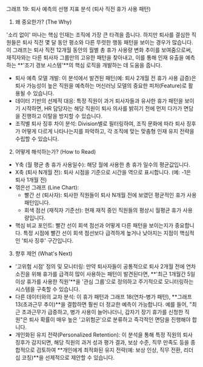 그래프 19: 퇴사 예측의 선행 지표 분석 (퇴사 직전 휴가 사용 패턴)

1. 왜 중요한가? (The Why)

'소리 없이' 떠나는 핵심 인재는 조직에 가장 큰 타격을 줍니다. 하지만 퇴사를 결심한 직원들은 퇴사 직전 몇 달 동안 평소와 다른 뚜렷한 행동 패턴을 보이는 경우가 많습니다. 이 그래프는 퇴사 직전 12개월 동안의 월별 총 휴가 사용량 변화 추이를 보여줌으로써, 재직자와는 다른 퇴사자 그룹만의 고유한 패턴을 찾아내고, 이를 통해 인재 유출을 예측하는 **'조기 경보 시스템'**의 핵심 로직을 개발하는 데 도움을 줍니다.

- 퇴사 예측 모델 개발: 이 분석에서 발견된 패턴(예: 퇴사 2개월 전 휴가 사용 급증)은 퇴사 가능성이 높은 직원을 예측하는 머신러닝 모델의 중요한 피처(Feature)로 활용될 수 있습니다.
- 데이터 기반의 선제적 대응: 특정 직원이 과거 퇴사자들과 유사한 휴가 패턴을 보이기 시작하면, HR 담당자는 해당 직원이 퇴사 의사를 밝히기 전에 먼저 다가가 면담을 진행하고 이탈을 방지할 수 있습니다.
- 조직별 퇴사 징후 차이 분석: Division별로 필터링하여, 조직 문화에 따라 퇴사 징후가 어떻게 다르게 나타나는지를 파악하고, 각 조직에 맞는 맞춤형 인재 유지 전략을 수립할 수 있습니다.

2. 어떻게 해석하는가? (How to Read)

- Y축 (월 평균 총 휴가 사용일수): 해당 월에 사용한 총 휴가 일수의 평균값입니다.
- X축 (퇴사 N개월 전): 퇴사 시점을 기준으로 시간을 역으로 표시합니다. (예: -1은 퇴사 1개월 전)
- 꺾은선 그래프 (Line Chart):
    - 빨간 선 (퇴사자): 퇴사한 직원들이 퇴사 N개월 전에 보였던 평균적인 휴가 사용 패턴입니다.
    - 회색 점선 (재직자 기준선): 현재 재직 중인 직원들의 평상시 월평균 휴가 사용량입니다.
- 핵심 비교 포인트: 빨간 선이 회색 점선과 어떻게 다른 패턴을 보이는지가 중요합니다. 특정 시점에 빨간 선이 회색 점선보다 급격하게 높거나 낮아지는 지점이 핵심적인 '퇴사 징후' 구간입니다.

3. 향후 제언 (What's Next)

- '고위험 시점' 정의 및 모니터링: 만약 퇴사자들이 공통적으로 퇴사 2개월 전에 연차 소진을 위해 휴가를 급격히 많이 사용하는 패턴이 발견된다면, **'최근 1개월간 5일 이상 휴가를 사용한 직원'**을 '관심 그룹'으로 정의하고 주기적으로 모니터링하는 시스템을 구축할 수 있습니다.
- 다른 데이터와의 교차 분석: 이 휴가 패턴과 그래프 18(연차-병가 패턴), **그래프 13(초과근무 추이)**을 결합하면 훨씬 더 정교한 예측이 가능합니다. 예를 들어, "최근 초과근무가 급증하고, 병가 사용이 늘어나더니, 갑자기 장기 휴가를 신청한 직원"은 퇴사 확률이 매우 높은 '고위험군'으로 분류하고 즉각적인 면담을 진행해야 합니다.
- 개인화된 유지 전략(Personalized Retention): 이 분석을 통해 특정 직원의 퇴사 징후가 감지되면, 해당 직원의 과거 성과 평가 결과, 보상 수준, 직무 만족도 등을 종합적으로 검토하여 **개인에게 최적화된 유지 전략(예: 보상 인상, 직무 전환, 리더십 코칭)**을 선제적으로 제안할 수 있습니다.